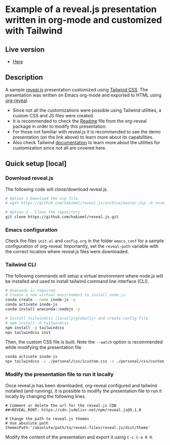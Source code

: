 # Example of a reveal.js presentation written in org-mode and customized with Tailwind


## Live version

-   [Here](https://ssl-bio.github.io/Reveal.js_demo3)


## Description

A sample [reveal.js](https://revealjs.com/) presentation customized using [Tailwind CSS](https://tailwindcss.com/). The presentation was written on Emacs org-mode and exported to HTML using [org-reveal](https://github.com/yjwen/org-reveal).

-   Since not all the customizations were possible using Tailwind utilities, a custom CSS and JS files were created.
-   It is recommended to check the [Readme](https://github.com/yjwen/org-reveal/blob/master/Readme.org) file from the org-reveal package in order to modify this presentation.
-   For those not familiar with reveal.js it is recommended to see the demo presentation (on the link above) to learn more about its capabilities.
-   Also check Tailwind [documentation](https://tailwindcss.com/docs/installation) to learn more about the utilities for customization since not all are covered here.


## Quick setup [local]


### Download reveal.js

The following code will clone/download reveal.js.

```sh
# Option 1 Download the zip file
# wget https://github.com/hakimel/reveal.js/archive/master.zip -O reveal_js.zip

# Option 2 - Clone the repository
git clone https://github.com/hakimel/reveal.js.git
```


### Emacs configuration

Check the files `init.el` and `config.org` in the folder `emacs_conf` for a sample configuration of org-reveal. Importantly, set the `reveal-path` variable with the correct location where reveal.js files were downloaded.


### Tailwind CLI

The following commands will setup a virtual environment where node.js will be installed and used to install tailwind command line interface (CLI).

```bash
# Anaconda is required
# Create a new virtual environment to install node.js
conda create --name inode-js -y
conda activate inode-js
conda install anaconda::nodejs -y

# Install tailwindcss (locally/globally) and create config file
# npm install -D tailwindcss
npm install -g tailwindcss
npx tailwindcss init
```

Then, the custom CSS file is built. Note the `--watch` option is recommended while modifying the presentation file.

```bash
conda activate inode-js
npx tailwindcss -i ./personal/css/icustom.css -o ./personal/css/custom_tailwind.css --watch
```


### Modify the presentation file to run it locally

Once reveal.js has been downloaded, org-reveal configured and tailwind installed (and running), it is possible to modify the presentation file to run it locally by changing the following lines.

```emacs-lisp
# Comment or delete the url for the reveal.js CDN
##+REVEAL_ROOT: https://cdn.jsdelivr.net/npm/reveal.js@5.1.0

# Change the path to reveal.js themes
# Use absolute path
themesPath:'/absolute/path/to/reveal-files/reveal.js/dist/theme'
```

Modify the content of the presentation and export it using `C-c C-e R R`.

